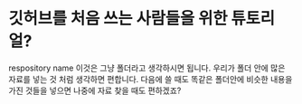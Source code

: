 # 깃허브를 처음 쓰는 사람들을 위한 튜토리얼?
respository name 이것은 그냥 폴더라고 생각하시면 됩니다.
우리가 폴더 안에 많은 자료를 넣는 것 처럼 생각하면 편합니다.
다음에 쓸 때도 똑같은 폴더안에 비슷한 내용을 가진 것들을 넣으면 나중에 자료 찾을 때도 편하겠죠?
